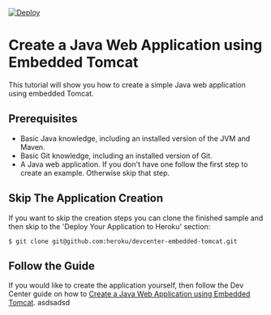 [![Deploy](https://www.herokucdn.com/deploy/button.svg)](https://heroku.com/deploy)
# Create a Java Web Application using Embedded Tomcat

This tutorial will show you how to create a simple Java web application using embedded Tomcat.

## Prerequisites

* Basic Java knowledge, including an installed version of the JVM and Maven.
* Basic Git knowledge, including an installed version of Git.
* A Java web application. If you don't have one follow the first step to create an example. Otherwise skip that step.

## Skip The Application Creation

If you want to skip the creation steps you can clone the finished sample and then skip to the 'Deploy Your Application to Heroku' section:

```
$ git clone git@github.com:heroku/devcenter-embedded-tomcat.git
```

## Follow the Guide

If you would like to create the application yourself, then follow the Dev Center guide on how to [Create a Java Web Application using Embedded Tomcat](https://devcenter.heroku.com/articles/create-a-java-web-application-using-embedded-tomcat).
asdsadsd

